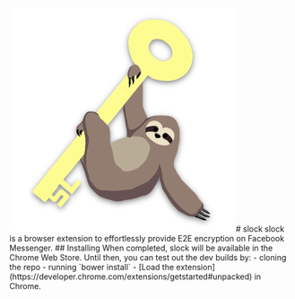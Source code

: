 <img src="https://raw.githubusercontent.com/jacobj/slock/master/ext/img/logo.png" width="400">
# slock
slock is a browser extension to effortlessly provide E2E encryption on Facebook Messenger.
## Installing
When completed, slock will be available in the Chrome Web Store.
Until then, you can test out the dev builds by:
- cloning the repo
- running `bower install`
- [Load the extension](https://developer.chrome.com/extensions/getstarted#unpacked) in Chrome.
